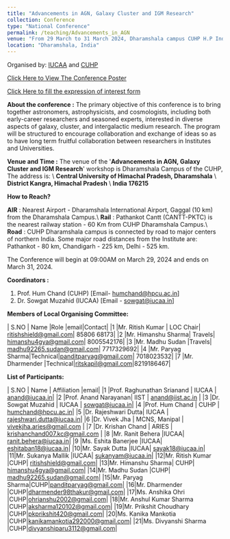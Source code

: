 ```yaml
---
title: "Advancements in AGN, Galaxy Cluster and IGM Research"
collection: Conference
type: "National Conference"
permalink: /teaching/Advancements_in_AGN
venue: "From 29 March to 31 March 2024, Dharamshala campus CUHP H.P India"
location: "Dharamshala, India"
---
```

Organised by: [IUCAA](https://www.iucaa.in/en/) and [CUHP](https://www.cuhimachal.ac.in/index.php/SPMS/department/dept_physics_astronomical)

[Click Here to View The Conference Poster](https://chandrastarclub.github.io/files/poster.pdf)

[Click Here to fill the expression of interest form](https://forms.gle/H9vR1crytmCr3o1S8)

**About the conference :** The primary objective of this conference is to bring together astronomers, astrophysicists, and cosmologists, including both early-career researchers and seasoned experts, interested in diverse aspects of galaxy, cluster, and intergalactic medium research. The program will be structured to encourage collaboration and exchange of ideas so as to have long term fruitful collaboration between researchers in Institutes and Universities.

**Venue and Time :**  The venue of the '**Advancements in AGN, Galaxy Cluster and IGM Research**' workshop is Dharamshala Campus of the CUHP, The address is: \\
                    **Central University of Himachal Pradesh, Dharamshala** \\
                    **District Kangra, Himachal Pradesh** \\
                    **India 176215**

 **How to Reach?**

 **AIR** : Nearest Airport - Dharamshala International Airport, Gaggal (10 km) from the Dharamshala Campus.\\
 **Rail** : Pathankot Cantt (CANTT-PKTC) is the nearest railway station - 60 Km from CUHP Dharamshala Campus.\\
 **Road** : CUHP Dharamshala campus is connected by road to major centers of northern India. Some major road distances from the Institute are: Pathankot - 80 km, Chandigarh - 225 km, Delhi - 525 km.

 The Conference will begin at 09:00AM on March 29, 2024 and ends on March 31, 2024.

 <!-- The Conference will begin at 09:00AM on March 29, 2024 and ends on March 31, 2024. -->
**Coordinators :**

1. Prof. Hum Chand (CUHP) [Email- humchand@hpcu.ac.in]
2. Dr. Sowgat Muzahid (IUCAA) [Email - sowgat@iucaa.in]

**Members of Local Organising Committee:**

| S.NO  | Name  |Role |email|Contact|
|1 |Mr. Ritish Kumar | LOC Chair| ritishshield@gmail.com| 85806 68173|
|2 |Mr. Himanshu Sharma| Travels| himanshu4gya@gmail.com|  8005542176|
|3 |Mr. Madhu Sudan |Travels| madhu92265.sudan@gmail.com| 7717329692|
|4 |Mr. Paryag Sharma|Technical|panditparyag@gmail.com|  7018023532|
|7 |Mr. Dharmender |Technical|ritskapil@gmail.com|8219186467|

**List of Participants:**

| S.NO  | Name | Affiliation |email|
|1 |Prof. Raghunathan Srianand | IUCAA | anand@iucaa.in|
|2 |Prof. Anand Narayanan| IIST | anand@iist.ac.in |
|3 |Dr. Sowgat Muzahid | IUCAA | sowgat@iucaa.in|
|4 |Prof. Hum Chand | CUHP | humchand@hpcu.ac.in|
|5 |Dr. Rajeshwari Dutta| IUCAA | rajeshwari.dutta@iucaa.in|
|6 |Dr. Vivek Jha | MCNS, Manipal | vivekjha.aries@gmail.com |
|7 |Dr. Krishan Chand | ARIES | krishanchand007.kc@gmail.com |
|8 |Mr. Ranit Behera |IUCAA| ranit.behera@iucaa.in|
|9 |Ms. Eshita Banerjee |IUCAA| eshitaban18@iucaa.in|
|10|Mr. Sayak Dutta |IUCAA| sayak18@iucaa.in|
|11|Mr. Sukanya Mallik |IUCAA| sukanyam@iucaa.in|
|12|Mr. Ritish Kumar |CUHP| ritishshield@gmail.com|
|13|Mr. Himanshu Sharma| CUHP| himanshu4gya@gmail.com|
|14|Mr. Madhu Sudan |CUHP| madhu92265.sudan@gmail.com|
|15|Mr. Paryag Sharma|CUHP|panditparyag@gmail.com|
|16|Mr. Dharmender |CUHP|dharmender98thakur@gmail.com|
|17|Ms. Anshika Ohri |CUHP|ohrianshu2002@gmail.com|
|18|Mr. Anshul Kumar Sharma |CUHP|aksharma120102@gmail.com|
|19|Mr. Prikshit Choudhary |CUHP|pkprikshit420@gmail.com|
|20|Ms. Kanika Mankotia |CUHP|kanikamankotia292000@gmail.com|
|21|Ms. Divyanshi Sharma |CUHP|divyanshiparu3112@gmail.com|
